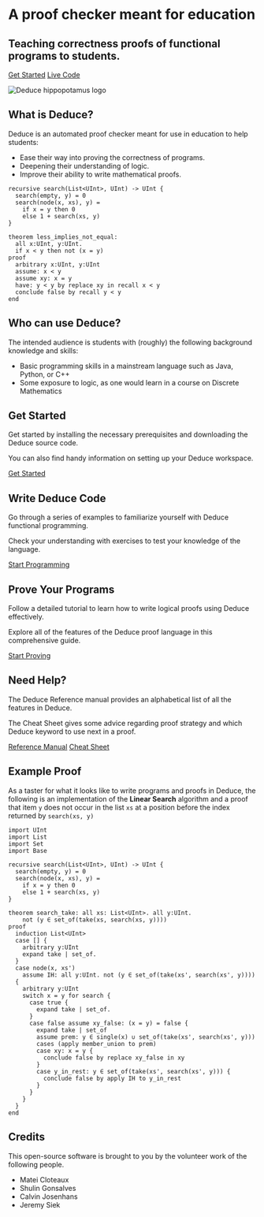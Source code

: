 <!-- 
How index generation works:
  For the most part this is just a regular  markdown file
  However, there's extra "comments" to specify the structure
  of the html content. 
  
  Any links to images or pages should be relative to the gh_pages 
  directory, not the gh_pages/doc  directory. Do not link to 
  '../pages/blah'. Instead  link to './pages/blah'

There are four kinds of html "comments":
  - section : to separate large sections of the page
  - block   : next level separation within sections
  - figure  : next level separation within block
  - buttons : to create inline button groups

The syntax for the html "comments" is as follows:
  Start a type of divider with the name of the divider along with
  a potential class name. example:

    type
      or
    type: blah
  
  Then end that divider with end followed by the name of the type
  example:

    end type

There are four main sections whose structure should NOT change:

Header:
  Header contains a block with two bold headers and a button 
  group. You can add as many links to the button group as you 
  want! The header also contains an extra side image (the logo)

About:
  About contains two blocks which each contain a figure and a
  code block. This section appears with a gray background

Blocks:
  Blocks is the 4 information blocks that appear in a grid on
  the site. Each block in blocks contains a header, some text
  and a button group (again this group can have as many buttons
  as you want (just make sure they fit in the page))

Example:
  Example contains a bold header, some text, and a large code
  block. This section also appears with a gray background.

You can add as many additional sections as you want. For example,
the credits section, but I wouldn't recommend adding blocks or
figures within them since no css rules are written for that.
Feel free to add as many paragraphs and lists as you want!

-->

<!-- section: header -->
<!-- block -->
# A proof checker meant for education

## Teaching correctness proofs of functional programs to students.

<!-- buttons -->
[Get Started](./pages/getting-started.html)
[Live Code](./sandbox.html)
<!-- end buttons -->
<!-- end block -->

![Deduce hippopotamus logo](./images/logo.svg)
<!-- end section -->

<!-- section: about -->
<!-- block -->
<!-- figure -->
## What is Deduce?

Deduce is an automated proof checker meant for use in education to help students:
- Ease their way into proving the correctness of programs.
- Deepening their understanding of logic.
- Improve their ability to write mathematical proofs.
<!-- end figure -->

```{.deduce^#home_example1}
recursive search(List<UInt>, UInt) -> UInt {
  search(empty, y) = 0
  search(node(x, xs), y) =
    if x = y then 0
    else 1 + search(xs, y)
}
```
<!-- end block -->

<!-- block -->

```{.deduce^#home_example2}
theorem less_implies_not_equal:
  all x:UInt, y:UInt.
  if x < y then not (x = y)
proof
  arbitrary x:UInt, y:UInt
  assume: x < y
  assume xy: x = y
  have: y < y by replace xy in recall x < y
  conclude false by recall y < y
end
```

<!-- figure -->
## Who can use Deduce?

The intended audience is students with (roughly) the following background knowledge and skills:

- Basic programming skills in a mainstream language such as Java, Python, or C++
- Some exposure to logic, as one would learn in a course on Discrete Mathematics
<!-- end figure -->
<!-- end block -->
<!-- end section -->

<!-- section: blocks -->
<!-- block -->
## Get Started

Get started by installing the necessary prerequisites and downloading the Deduce source code.

You can also find handy information on setting up your Deduce workspace.

<!-- buttons -->
[Get Started](./pages/getting-started.html)
<!-- end buttons -->
<!-- end block -->

<!-- block -->
## Write Deduce Code

Go through a series of examples to familiarize yourself with Deduce functional programming.

Check your understanding with exercises to test your knowledge of the language.

<!-- buttons -->
[Start Programming](./pages/deduce-programming.html)
<!-- end buttons -->
<!-- end block -->

<!-- block -->
## Prove Your Programs

Follow a detailed tutorial to learn how to write logical proofs using Deduce effectively.

Explore all of the features of the Deduce proof language in this comprehensive guide.

<!-- buttons -->
[Start Proving](./pages/deduce-proofs.html)
<!-- end buttons -->
<!-- end block -->

<!-- block -->
## Need Help?

The Deduce Reference manual provides an alphabetical list of all the features in Deduce.

The Cheat Sheet gives some advice regarding proof strategy and which Deduce keyword to use next in a proof.

<!-- buttons -->
[Reference Manual](./pages/reference.html)
[Cheat Sheet](./pages/cheat-sheet.html)
<!-- end buttons -->
<!-- end block -->
<!-- end section -->


<!-- section: example -->
## Example Proof

As a taster for what it looks like to write programs and proofs in Deduce, the following is an implementation of the **Linear Search** algorithm and a proof that item `y` does not occur in the list `xs` at a position before the index returned by `search(xs, y)`

```{.deduce^#home_example3}
import UInt
import List
import Set
import Base

recursive search(List<UInt>, UInt) -> UInt {
  search(empty, y) = 0
  search(node(x, xs), y) =
    if x = y then 0
    else 1 + search(xs, y)
}

theorem search_take: all xs: List<UInt>. all y:UInt.
    not (y ∈ set_of(take(xs, search(xs, y))))
proof
  induction List<UInt>
  case [] {
    arbitrary y:UInt
    expand take | set_of.
  }
  case node(x, xs')
    assume IH: all y:UInt. not (y ∈ set_of(take(xs', search(xs', y))))
  {
    arbitrary y:UInt
    switch x = y for search {
      case true {
        expand take | set_of.
      }
      case false assume xy_false: (x = y) = false {
        expand take | set_of
        assume prem: y ∈ single(x) ∪ set_of(take(xs', search(xs', y)))
        cases (apply member_union to prem)
        case xy: x = y {
          conclude false by replace xy_false in xy
        }
        case y_in_rest: y ∈ set_of(take(xs', search(xs', y))) {
          conclude false by apply IH to y_in_rest
        }
      }
    }
  }
end
```
<!-- end section -->

<!-- section: credits -->
## Credits

This open-source software is brought to you by the volunteer work of the following people. 

- Matei Cloteaux
- Shulin Gonsalves
- Calvin Josenhans
- Jeremy Siek
<!-- end section -->


<!--
```{.deduce^file=Index.pf} 
<<home_example3>>
<<home_example2>>
```
-->
